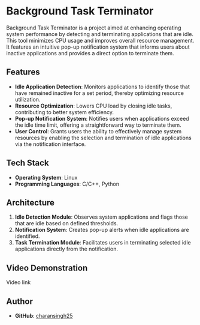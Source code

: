 # Background Task Terminator

Background Task Terminator is a project aimed at enhancing operating system performance by detecting and terminating applications that are idle. This tool minimizes CPU usage and improves overall resource management. It features an intuitive pop-up notification system that informs users about inactive applications and provides a direct option to terminate them.

## Features
- **Idle Application Detection**: Monitors applications to identify those that have remained inactive for a set period, thereby optimizing resource utilization.
- **Resource Optimization**: Lowers CPU load by closing idle tasks, contributing to better system efficiency.
- **Pop-up Notification System**: Notifies users when applications exceed the idle time limit, offering a straightforward way to terminate them.
- **User Control**: Grants users the ability to effectively manage system resources by enabling the selection and termination of idle applications via the notification interface.

## Tech Stack
- **Operating System**: Linux
- **Programming Languages**: C/C++, Python

## Architecture
1. **Idle Detection Module**: Observes system applications and flags those that are idle based on defined thresholds.
2. **Notification System**: Creates pop-up alerts when idle applications are identified.
3. **Task Termination Module**: Facilitates users in terminating selected idle applications directly from the notification.

## Video Demonstration

Video link

## Author
- **GitHub**: [charansingh25](https://github.com/charansingh25)

